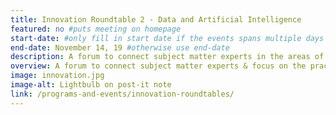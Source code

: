 ```yaml
---
title: Innovation Roundtable 2 - Data and Artificial Intelligence
featured: no #puts meeting on homepage
start-date: #only fill in start date if the events spans multiple days
end-date: November 14, 19 #otherwise use end-date
description: A forum to connect subject matter experts in the areas of Data & Artificial Intelligence.
overview: A forum to connect subject matter experts & focus on the practical applications of innovative technologies in the Federal Government. Held at GSA from 1-3pm and limited to 20 RSVPs.
image: innovation.jpg
image-alt: Lightbulb on post-it note
link: /programs-and-events/innovation-roundtables/
---
```

